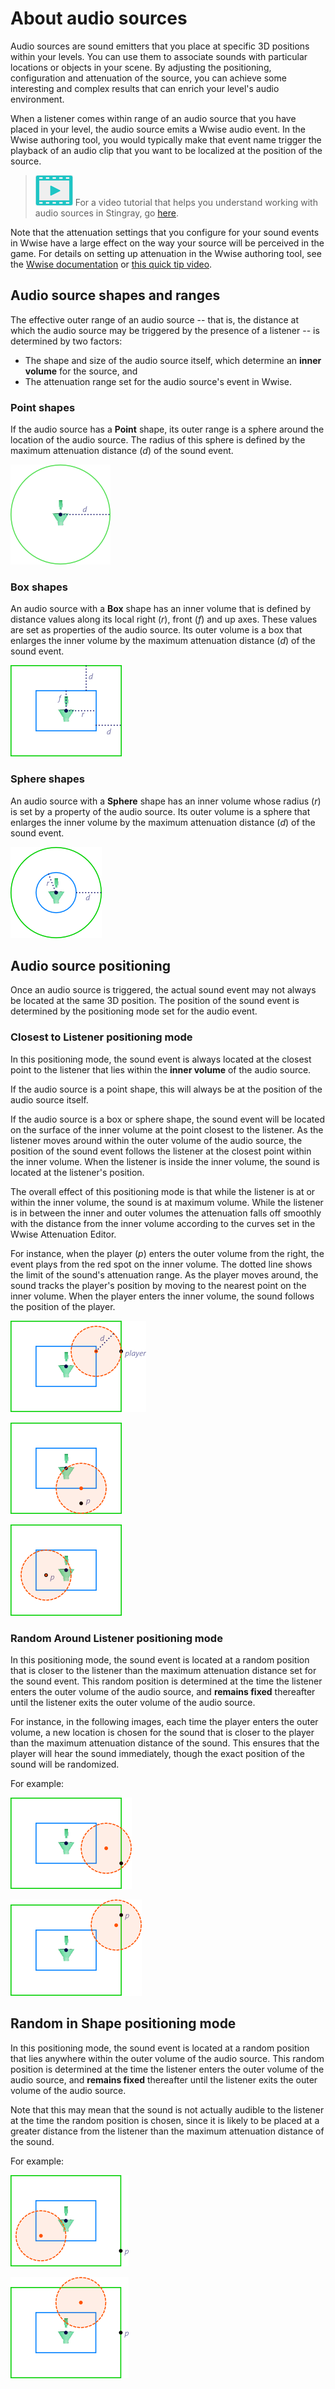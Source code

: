 # About audio sources

Audio sources are sound emitters that you place at specific 3D positions within your levels. You can use them to associate sounds with particular locations or objects in your scene. By adjusting the positioning, configuration and attenuation of the source, you can achieve some interesting and complex results that can enrich your level's audio environment.

When a listener comes within range of an audio source that you have placed in your level, the audio source emits a Wwise audio event. In the Wwise authoring tool, you would typically make that event name trigger the playback of an audio clip that you want to be localized at the position of the source.

> ![](../../images/icon_video.png) For a video tutorial that helps you understand working with audio sources in Stingray, go [here](https://www.youtube.com/watch?v=zKCmaTMCDYQ).

Note that the attenuation settings that you configure for your sound events in Wwise have a large effect on the way your source will be perceived in the game. For details on setting up attenuation in the Wwise authoring tool, see the [Wwise documentation](https://www.audiokinetic.com/library/2015.1.2_5457/?source=Help&id=applying_distance_based_attenuation) or [this quick tip video](https://www.youtube.com/watch?v=v0D4lJkffII).

## Audio source shapes and ranges

The effective outer range of an audio source -- that is, the distance at which the audio source may be triggered by the presence of a listener -- is determined by two factors:

-	The shape and size of the audio source itself, which determine an **inner volume** for the source, and
-	The attenuation range set for the audio source's event in Wwise.

### Point shapes

If the audio source has a **Point** shape, its outer range is a sphere around the location of the audio source. The radius of this sphere is defined by the maximum attenuation distance (*d*) of the sound event.

![Point source](../../images/audio_source_point.png)

### Box shapes

An audio source with a **Box** shape has an inner volume that is defined by distance values along its local right (*r*), front (*f*) and up axes. These values are set as properties of the audio source. Its outer volume is a box that enlarges the inner volume by the maximum attenuation distance (*d*) of the sound event.

![Box source](../../images/audio_source_box.png)

### Sphere shapes

An audio source with a **Sphere** shape has an inner volume whose radius (*r*) is set by a property of the audio source. Its outer volume is a sphere that enlarges the inner volume by the maximum attenuation distance (*d*) of the sound event.

![Sphere source](../../images/audio_source_sphere.png)

## Audio source positioning

Once an audio source is triggered, the actual sound event may not always be located at the same 3D position. The position of the sound event is determined by the positioning mode set for the audio event.

### Closest to Listener positioning mode

In this positioning mode, the sound event is always located at the closest point to the listener that lies within the **inner volume** of the audio source.

If the audio source is a point shape, this will always be at the position of the audio source itself.

If the audio source is a box or sphere shape, the sound event will be located on the surface of the inner volume at the point closest to the listener. As the listener moves around within the outer volume of the audio source, the position of the sound event follows the listener at the closest point within the inner volume. When the listener is inside the inner volume, the sound is located at the listener's position.

The overall effect of this positioning mode is that while the listener is at or within the inner volume, the sound is at maximum volume. While the listener is in between the inner and outer volumes the attenuation falls off smoothly with the distance from the inner volume according to the curves set in the Wwise Attenuation Editor.

For instance, when the player (*p*) enters the outer volume from the right, the event plays from the red spot on the inner volume. The dotted line shows the limit of the sound's attenuation range. As the player moves around, the sound tracks the player's position by moving to the nearest point on the inner volume. When the player enters the inner volume, the sound follows the position of the player.

![Closest to Listener example 1](../../images/audio_closest_1.png)

![Closest to Listener example 2](../../images/audio_closest_2.png)

![Closest to Listener example 3](../../images/audio_closest_3.png)

### Random Around Listener positioning mode

In this positioning mode, the sound event is located at a random position that is closer to the listener than the maximum attenuation distance set for the sound event. This random position is determined at the time the listener enters the outer volume of the audio source, and **remains fixed** thereafter until the listener exits the outer volume of the audio source.

For instance, in the following images, each time the player enters the outer volume, a new location is chosen for the sound that is closer to the player than the maximum attenuation distance of the sound. This ensures that the player will hear the sound immediately, though the exact position of the sound will be randomized.

For example:

![Random around Listener example 1](../../images/audio_random_around_1.png)

![Random around Listener example 2](../../images/audio_random_around_2.png)

## Random in Shape positioning mode

In this positioning mode, the sound event is located at a random position that lies anywhere within the outer volume of the audio source. This random position is determined at the time the listener enters the outer volume of the audio source, and **remains fixed** thereafter until the listener exits the outer volume of the audio source.

Note that this may mean that the sound is not actually audible to the listener at the time the random position is chosen, since it is likely to be placed at a greater distance from the listener than the maximum attenuation distance of the sound.

For example:

![Random in Shape example 1](../../images/audio_random_in_shape_1.png)

![Random in Shape example 2](../../images/audio_random_in_shape_2.png)
